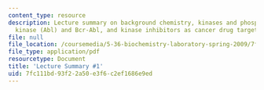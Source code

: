 ```yaml
---
content_type: resource
description: Lecture summary on background chemistry, kinases and phosphatases, Abelson
  kinase (Abl) and Bcr-Abl, and kinase inhibitors as cancer drug targets.
file: null
file_location: /coursemedia/5-36-biochemistry-laboratory-spring-2009/7fc111bd93f22a50e3f6c2ef1686e9ed_536lecntwtbnk_1.pdf
file_type: application/pdf
resourcetype: Document
title: 'Lecture Summary #1'
uid: 7fc111bd-93f2-2a50-e3f6-c2ef1686e9ed
---
```

